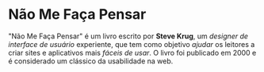 # Não Me Faça Pensar

"Não Me Faça Pensar" é um livro escrito por <b>Steve Krug</b>, um <i>designer de interface de usuário</i> experiente, que tem como objetivo <i>ajudar</i> os leitores a criar sites e aplicativos mais <i>fáceis de usar</i>. O livro foi publicado em 2000 e é considerado um clássico da usabilidade na web.